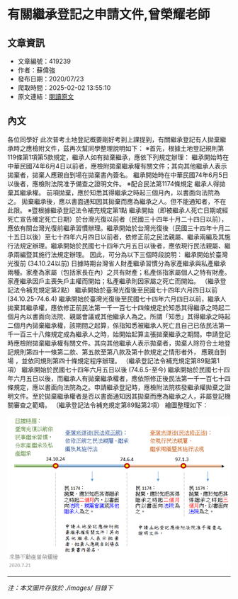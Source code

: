 # 有關繼承登記之申請文件,曾榮耀老師

## 文章資訊
- 文章編號：419239
- 作者：蘇偉強
- 發布日期：2020/07/23
- 爬取時間：2025-02-02 13:55:10
- 原文連結：[閱讀原文](https://real-estate.get.com.tw/Columns/detail.aspx?no=419239)

## 內文
各位同學好
此次普考土地登記概要剛好考到上課提到，有關繼承登記有人拋棄繼承時之應檢附文件，茲再次幫同學整理說明如下：
※首先，根據土地登記規則第119條第1項第5款規定，繼承人如有拋棄繼承，應依下列規定辦理：
繼承開始時在中華民國74年6月4日以前者，應檢附拋棄繼承權有關文件；其向其他繼承人表示拋棄者，拋棄人應親自到場在拋棄書內簽名。
繼承開始時在中華民國74年6月5日以後者，應檢附法院准予備查之證明文件。
※配合民法第1174條規定
繼承人得拋棄其繼承權。
前項拋棄，應於知悉其得繼承之時起三個月內，以書面向法院為之。
拋棄繼承後，應以書面通知因其拋棄而應為繼承之人。但不能通知者，不在此限。
※暨根據繼承登記法令補充規定第1點
繼承開始（即被繼承人死亡日期或經死亡宣告確定死亡日期）於台灣光復以前者（民國三十四年十月二十四日以前），應依有關台灣光復前繼承習慣辦理。繼承開始於台灣光復後（民國三十四年十月二十五日以後）至七十四年六月四日以前者，依修正前之民法親屬、繼承兩編及其施行法規定辦理。繼承開始於民國七十四年六月五日以後者，應依現行民法親屬、繼承兩編暨其施行法規定辦理。
因此，可分為以下三個時段說明：
繼承開始於臺灣光復前 (34.10.24以前)
日據時期台灣省人財產繼承習慣分為家產繼承與私產繼承兩種。家產為家屬（包括家長在內）之共有財產；私產係指家屬個人之特有財產。
家產繼承因戶主喪失戶主權而開始；私產繼承則因家屬之死亡而開始。
（繼承登記法令補充規定第2點）
繼承開始於臺灣光復後至民國七十四年六月四日以前 (34.10.25-74.6.4)
繼承開始於臺灣光復後至民國七十四年六月四日以前，繼承人拋棄其繼承權，應依修正前民法第一千一百七十四條規定於知悉其得繼承之時起二個月內以書面向法院、親屬會議或其他繼承人為之。所謂「知悉」其得繼承之時起二個月內拋棄繼承權，該期間之起算，係指知悉被繼承人死亡且自己已依民法第一千一百三十八條規定成為繼承人之時，始開始起算主張拋棄繼承之期間。申請登記時應檢附拋棄繼承權有關文件。其向其他繼承人表示拋棄者，拋棄人除符合土地登記規則第四十一條第二款、第五款至第八款及第十款規定之情形者外，
應親自到場
，並依同規則第四十條規定程序辦理。
（繼承登記法令補充規定第89點第1項）
繼承開始於民國七十四年六月五日以後 (74.6.5-至今)
繼承開始於民國七十四年六月五日以後，而繼承人有拋棄繼承權者，應依照修正後民法第一千一百七十四條規定，應以書面向法院為之。申請繼承登記時，應檢附法院核發繼承權拋棄之證明文件。至於拋棄繼承權者是否以書面通知因其拋棄而應為繼承之人，非屬登記機關審查之範疇。
（繼承登記法令補充規定第89點第2項）
繪圖整理如下：

![圖片](./images/419239_8f5960b208f0468392b8d705800784b6.png)


---
*注：本文圖片存放於 ./images/ 目錄下*
